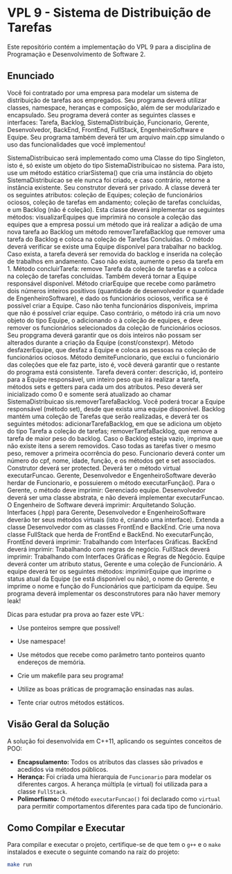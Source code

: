 # VPL 9 - Sistema de Distribuição de Tarefas

Este repositório contém a implementação do VPL 9 para a disciplina de Programação e Desenvolvimento de Software 2.

## Enunciado

Você foi contratado por uma empresa para modelar um sistema de distribuição de tarefas aos empregados. Seu programa deverá utilizar classes, namespace, heranças e composição, além de ser modularizado e encapsulado. Seu programa deverá conter as seguintes classes e interfaces: Tarefa,  Backlog, SistemaDistribuição, Funcionario, Gerente, Desenvolvedor, BackEnd, FrontEnd, FullStack, EngenheiroSoftware e Equipe. Seu programa também deverá ter um arquivo main.cpp simulando o uso das funcionalidades que você implementou!

SistemaDistribuicao será implementado como uma Classe do tipo Singleton, isto é, só existe um objeto do tipo SistemaDistribuicao no sistema. Para isto, use um método estático criarSistema() que cria uma instância do objeto SistemaDistribuicao se ele nunca foi criado, e caso contrário, retorne a instância existente. Seu construtor deverá ser privado. 
 A classe deverá ter os seguintes atributos: coleção de Equipes; coleção de funcionários ociosos, coleção de tarefas em andamento; coleção de tarefas concluídas, e um Backlog (não é coleção). 
Esta classe deverá implementar os seguintes métodos:
 visualizarEquipes que imprimirá no console a coleção das equipes que a empresa possui
um método que irá realizar a adição de uma nova tarefa ao Backlog
um método removerTarefaBacklog que remover uma tarefa do Backlog e coloca na coleção de Tarefas Concluidas. O método deverá verificar se existe uma Equipe disponível para trabalhar no backlog. Caso exista, a tarefa deverá ser removida do backlog e inserida na coleção de trabalhos em andamento. Caso não exista, aumente o peso da tarefa em 1. 
Método concluirTarefa: remove Tarefa da coleção de tarefas e a coloca na coleção de tarefas concluídas. Também deverá tornar a Equipe responsável disponível. 
Método criarEquipe que recebe como parâmetro dois números inteiros positivos (quantidade de desenvolvedor e quantidade de EngenheiroSoftware), e dado os funcionários ociosos, verifica se é possível criar a Equipe. Caso não tenha funcionários disponíveis, imprima que não é possível criar equipe. Caso contrário, o método irá cria um novo objeto do tipo Equipe, o adicionando o à coleção de equipes, e deve remover os funcionários selecionados da coleção de funcionários ociosos. Seu propgrama deverá garantir que os dois inteiros não possam ser alterados durante a criação da Equipe (const/constexpr).
 Método desfazerEquipe, que desfaz a Equipe e coloca as pessoas na coleção de funcionários ociosos. 
Método demiteFuncionario, que exclui o funcionário das coleções que ele faz parte, isto é, você deverá garantir que o restante do programa está consistente. 
Tarefa deverá conter: descrição, id, ponteiro para a Equipe responsável, um inteiro peso que irá realizar a tarefa, métodos sets e getters para cada um dos atributos. Peso deverá ser inicializado como 0 e somente será atualizado ao chamar SistemaDistribuicao sis.removerTarefaBacklog. Você poderá trocar a Equipe responsável (método set), desde que exista uma equipe disponível.
Backlog mantém uma coleção de Tarefas que serão realizadas, e deverá ter os seguintes métodos: adicionarTarefaBacklog, em que se adiciona um objeto do tipo Tarefa a coleção de tarefas; removerTarefaBacklog, que remove a tarefa de maior peso do backlog. Caso o Backlog esteja vazio, imprima que não existe itens a serem removidos. Caso todas as tarefas tiver o mesmo peso, remover a primeira ocorrência do peso.
Funcionario deverá conter um número do cpf, nome, idade, função, e os métodos get e set associados. Construtor deverá ser protected. Deverá ter o método virtual executarFuncao.
Gerente, Desenvolvedor e EngenheiroSoftware deverão herdar de  Funcionario, e possuierem o método executarFunção(). 
Para o Gerente, o método deve imprimir: Gerenciado equipe. 
Desenvolvedor deverá ser uma classe abstrata, e não deverá implementar executarFuncao. 
O Engenheiro de Software deverá imprimir: Arquitetando Solução. 
Interfaces (.hpp) para Gerente, Desenvolvedor e EngenheiroSoftware deverão ter seus métodos virtuais (isto é, criando uma interface).
Extenda a classe Desenvolvedor com as classes FrontEnd e BackEnd. Crie uma nova classe FullStack que herda de FrontEnd e BackEnd. No executarFunção, FrontEnd deverá imprimir: Trabalhando com Interfaces Gráficas. BackEnd deverá imprimir: Trabalhando com regras de negócio. FullStack deverá imprimir: Trabalhando com Interfaces Gráficas e Regras de Negócio.
Equipe deverá conter um atributo status, Gerente e uma coleção de Funcionário. A equipe deverá ter os seguintes métodos:  imprimirEquipe que imprime o status atual da Equipe (se está disponível ou não), o nome do Gerente, e imprime o nome e função do Funcionários que participam da equipe.
Seu programa deverá implementar os desconstrutores para não haver memory leak!

Dicas para estudar pra prova ao fazer este VPL:

- Use ponteiros sempre que possível!

- Use namespace!

- Use métodos que recebe como parâmetro tanto ponteiros quanto endereços de memória.

- Crie um makefile para seu programa!

- Utilize as boas práticas de programação ensinadas nas aulas.

- Tente criar outros métodos estáticos.

## Visão Geral da Solução

A solução foi desenvolvida em C++11, aplicando os seguintes conceitos de POO:
* **Encapsulamento:** Todos os atributos das classes são privados e acedidos via métodos públicos.
* **Herança:** Foi criada uma hierarquia de `Funcionario` para modelar os diferentes cargos. A herança múltipla (e virtual) foi utilizada para a classe `FullStack`.
* **Polimorfismo:** O método `executarFuncao()` foi declarado como `virtual` para permitir comportamentos diferentes para cada tipo de funcionário.

## Como Compilar e Executar

Para compilar e executar o projeto, certifique-se de que tem o `g++` e o `make` instalados e execute o seguinte comando na raiz do projeto:

```bash
make run